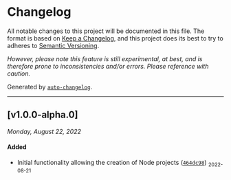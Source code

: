 # Changelog 

All notable changes to this project will be documented in this file. The format is based on [Keep a Changelog](https://keepachangelog.com/en/1.0.0/), and this project does its best to try to adheres to [Semantic Versioning](https://semver.org/spec/v2.0.0.html). 

_However, please note this feature is still experimental, at best, and is therefore prone to inconsistencies and/or errors. Please reference with caution._

Generated by [`auto-changelog`](https://github.com/CookPete/auto-changelog).

- - -

## [v1.0.0-alpha.0]
_Monday, August 22, 2022_

#### Added

* Initial functionality allowing the creation of Node projects ([`464dc98`](https://github.com/dreamistlabs/dlabs-cli/commit/464dc98b5a89f3bd98b7113a33beff3c16b3063d)) <sub>2022-08-21</sub>
